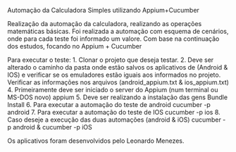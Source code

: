Automação da Calculadora Simples utilizando Appium+Cucumber

Realização da automação da calculadora, realizando as operações matemáticas básicas.
Foi realizada a automação com esquema de cenários, onde para cada teste foi informado um valore.
Com base na continuação dos estudos, focando no Appium + Cucumber

Para executar o teste:
	1. Clonar o projeto que deseja testar.
	2. Deve ser alterado o caminho da pasta onde estão salvos os aplicativos de (Android & IOS) e verificar se os emuladores estão iguais aos informados no projeto. 
		Verificar as informações nos arquivos (android_appium.txt & ios_appium.txt)
	4. Primeiramente deve ser iniciado o server do Appium (num terminal ou MS-DOS novo)
		appium
	5. Deve ser realizando a instalação das gens
		Bundle Install
	6. Para executar a automação do teste de android
		cucumber -p android
	7. Para executar a automação do teste de IOS
		cucumber -p ios
	8. Caso deseje a execução das duas automações (android & iOS)
		cucumber -p android & cucumber -p iOS

Os aplicativos foram desenvolvidos pelo Leonardo Menezes.

